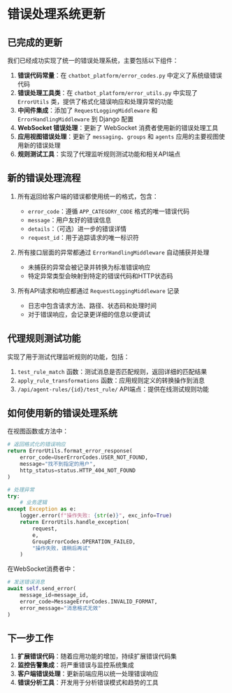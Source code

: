# 错误处理系统更新

## 已完成的更新

我们已经成功实现了统一的错误处理系统，主要包括以下组件：

1. **错误代码常量**：在 `chatbot_platform/error_codes.py` 中定义了系统级错误代码
2. **错误处理工具类**：在 `chatbot_platform/error_utils.py` 中实现了 `ErrorUtils` 类，提供了格式化错误响应和处理异常的功能
3. **中间件集成**：添加了 `RequestLoggingMiddleware` 和 `ErrorHandlingMiddleware` 到 Django 配置
4. **WebSocket 错误处理**：更新了 WebSocket 消费者使用新的错误处理工具
5. **应用视图错误处理**：更新了 `messaging`、`groups` 和 `agents` 应用的主要视图使用新的错误处理
6. **规则测试工具**：实现了代理监听规则测试功能和相关API端点

## 新的错误处理流程

1. 所有返回给客户端的错误都使用统一的格式，包含：
   - `error_code`：遵循 `APP_CATEGORY_CODE` 格式的唯一错误代码
   - `message`：用户友好的错误信息
   - `details`：（可选）进一步的错误详情
   - `request_id`：用于追踪请求的唯一标识符

2. 所有接口层面的异常都通过 `ErrorHandlingMiddleware` 自动捕获并处理
   - 未捕获的异常会被记录并转换为标准错误响应
   - 特定异常类型会映射到特定的错误代码和HTTP状态码

3. 所有API请求和响应都通过 `RequestLoggingMiddleware` 记录
   - 日志中包含请求方法、路径、状态码和处理时间
   - 对于错误响应，会记录更详细的信息以便调试

## 代理规则测试功能

实现了用于测试代理监听规则的功能，包括：

1. `test_rule_match` 函数：测试消息是否匹配规则，返回详细的匹配结果
2. `apply_rule_transformations` 函数：应用规则定义的转换操作到消息
3. `/api/agent-rules/{id}/test_rule/` API端点：提供在线测试规则功能

## 如何使用新的错误处理系统

在视图函数或方法中：

```python
# 返回格式化的错误响应
return ErrorUtils.format_error_response(
    error_code=UserErrorCodes.USER_NOT_FOUND,
    message="找不到指定的用户",
    http_status=status.HTTP_404_NOT_FOUND
)

# 处理异常
try:
    # 业务逻辑
except Exception as e:
    logger.error(f"操作失败: {str(e)}", exc_info=True)
    return ErrorUtils.handle_exception(
        request,
        e,
        GroupErrorCodes.OPERATION_FAILED,
        "操作失败，请稍后再试"
    )
```

在WebSocket消费者中：

```python
# 发送错误消息
await self.send_error(
    message_id=message_id,
    error_code=MessageErrorCodes.INVALID_FORMAT,
    error_message="消息格式无效"
)
```

## 下一步工作

1. **扩展错误代码**：随着应用功能的增加，持续扩展错误代码集
2. **监控告警集成**：将严重错误与监控系统集成
3. **客户端错误处理**：更新前端应用以统一处理错误响应
4. **错误分析工具**：开发用于分析错误模式和趋势的工具 